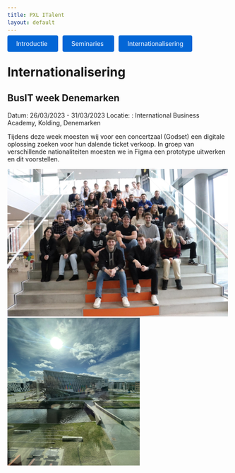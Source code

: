 ```yaml
---
title: PXL ITalent
layout: default
---
```


<p>
  <a href="./" style="background: #0366d6; color: #fff; padding: 10px 20px; border-radius: 4px; text-decoration: none; margin-right: 10px;">
    Introductie
  </a>

  <a href="./seminaries.html" style="background: #0366d6; color: #fff; padding: 10px 20px; border-radius: 4px; text-decoration: none;  margin-right: 10px;">
    Seminaries
  </a>

  <a href="./internationalisering.html" style="background: #0366d6; color: #fff; padding: 10px 20px; border-radius: 4px; text-decoration: none;">
      Internationalisering
  </a>
</p>

# Internationalisering

## BusIT week Denemarken

Datum: 26/03/2023 - 31/03/2023
Locatie: : International Business Academy, Kolding, Denemarken

Tijdens deze week moesten wij voor een concertzaal (Godset) een digitale oplossing zoeken voor hun dalende ticket verkoop. In groep van verschillende nationaliteiten moesten we in Figma een prototype uitwerken en dit voorstellen. 

<p>
  <img src="foto's/IMG_5073.JPG" alt="alt text" width="500" style="display:inline-block; margin-right:10px;">
  <img src="foto's/IMG_5040.jpg" alt="alt text" width="300" height="334" style="display:inline-block;">
</p>
